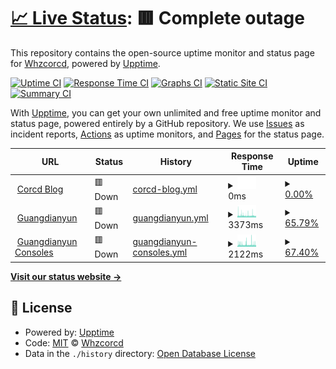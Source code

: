 # [📈 Live Status](https://charlotte.corcd.xyz): <!--live status--> **🟥 Complete outage**

This repository contains the open-source uptime monitor and status page for [Whzcorcd](https://corcd.xyz), powered by [Upptime](https://github.com/upptime/upptime).

[![Uptime CI](https://github.com/koj-co/upptime/workflows/Uptime%20CI/badge.svg)](https://github.com/koj-co/upptime/actions?query=workflow%3A%22Uptime+CI%22)
[![Response Time CI](https://github.com/koj-co/upptime/workflows/Response%20Time%20CI/badge.svg)](https://github.com/koj-co/upptime/actions?query=workflow%3A%22Response+Time+CI%22)
[![Graphs CI](https://github.com/koj-co/upptime/workflows/Graphs%20CI/badge.svg)](https://github.com/koj-co/upptime/actions?query=workflow%3A%22Graphs+CI%22)
[![Static Site CI](https://github.com/koj-co/upptime/workflows/Static%20Site%20CI/badge.svg)](https://github.com/koj-co/upptime/actions?query=workflow%3A%22Static+Site+CI%22)
[![Summary CI](https://github.com/koj-co/upptime/workflows/Summary%20CI/badge.svg)](https://github.com/koj-co/upptime/actions?query=workflow%3A%22Summary+CI%22)

With [Upptime](https://upptime.js.org), you can get your own unlimited and free uptime monitor and status page, powered entirely by a GitHub repository. We use [Issues](https://github.com/corcd/charlotte/issues) as incident reports, [Actions](https://github.com/corcd/charlotte/actions) as uptime monitors, and [Pages](https://charlotte.corcd.xyz) for the status page.

<!--start: status pages-->
<!-- This summary is generated by Upptime (https://github.com/upptime/upptime) -->
<!-- Do not edit this manually, your changes will be overwritten -->
<!-- prettier-ignore -->
| URL | Status | History | Response Time | Uptime |
| --- | ------ | ------- | ------------- | ------ |
| <img alt="" src="https://favicons.githubusercontent.com/www.corcd.xyz" height="13"> [Corcd Blog](https://www.corcd.xyz) | 🟥 Down | [corcd-blog.yml](https://github.com/corcd/charlotte/commits/HEAD/history/corcd-blog.yml) | <details><summary><img alt="Response time graph" src="./graphs/corcd-blog/response-time-week.png" height="20"> 0ms</summary><br><a href="https://charlotte.corcd.xyz/history/corcd-blog"><img alt="Response time 498" src="https://img.shields.io/endpoint?url=https%3A%2F%2Fraw.githubusercontent.com%2Fcorcd%2Fcharlotte%2FHEAD%2Fapi%2Fcorcd-blog%2Fresponse-time.json"></a><br><a href="https://charlotte.corcd.xyz/history/corcd-blog"><img alt="24-hour response time 0" src="https://img.shields.io/endpoint?url=https%3A%2F%2Fraw.githubusercontent.com%2Fcorcd%2Fcharlotte%2FHEAD%2Fapi%2Fcorcd-blog%2Fresponse-time-day.json"></a><br><a href="https://charlotte.corcd.xyz/history/corcd-blog"><img alt="7-day response time 0" src="https://img.shields.io/endpoint?url=https%3A%2F%2Fraw.githubusercontent.com%2Fcorcd%2Fcharlotte%2FHEAD%2Fapi%2Fcorcd-blog%2Fresponse-time-week.json"></a><br><a href="https://charlotte.corcd.xyz/history/corcd-blog"><img alt="30-day response time 0" src="https://img.shields.io/endpoint?url=https%3A%2F%2Fraw.githubusercontent.com%2Fcorcd%2Fcharlotte%2FHEAD%2Fapi%2Fcorcd-blog%2Fresponse-time-month.json"></a><br><a href="https://charlotte.corcd.xyz/history/corcd-blog"><img alt="1-year response time 498" src="https://img.shields.io/endpoint?url=https%3A%2F%2Fraw.githubusercontent.com%2Fcorcd%2Fcharlotte%2FHEAD%2Fapi%2Fcorcd-blog%2Fresponse-time-year.json"></a></details> | <details><summary><a href="https://charlotte.corcd.xyz/history/corcd-blog">0.00%</a></summary><a href="https://charlotte.corcd.xyz/history/corcd-blog"><img alt="All-time uptime 16.23%" src="https://img.shields.io/endpoint?url=https%3A%2F%2Fraw.githubusercontent.com%2Fcorcd%2Fcharlotte%2FHEAD%2Fapi%2Fcorcd-blog%2Fuptime.json"></a><br><a href="https://charlotte.corcd.xyz/history/corcd-blog"><img alt="24-hour uptime 0.00%" src="https://img.shields.io/endpoint?url=https%3A%2F%2Fraw.githubusercontent.com%2Fcorcd%2Fcharlotte%2FHEAD%2Fapi%2Fcorcd-blog%2Fuptime-day.json"></a><br><a href="https://charlotte.corcd.xyz/history/corcd-blog"><img alt="7-day uptime 0.00%" src="https://img.shields.io/endpoint?url=https%3A%2F%2Fraw.githubusercontent.com%2Fcorcd%2Fcharlotte%2FHEAD%2Fapi%2Fcorcd-blog%2Fuptime-week.json"></a><br><a href="https://charlotte.corcd.xyz/history/corcd-blog"><img alt="30-day uptime 0.00%" src="https://img.shields.io/endpoint?url=https%3A%2F%2Fraw.githubusercontent.com%2Fcorcd%2Fcharlotte%2FHEAD%2Fapi%2Fcorcd-blog%2Fuptime-month.json"></a><br><a href="https://charlotte.corcd.xyz/history/corcd-blog"><img alt="1-year uptime 16.23%" src="https://img.shields.io/endpoint?url=https%3A%2F%2Fraw.githubusercontent.com%2Fcorcd%2Fcharlotte%2FHEAD%2Fapi%2Fcorcd-blog%2Fuptime-year.json"></a></details>
| <img alt="" src="https://favicons.githubusercontent.com/www.guangdianyun.tv" height="13"> [Guangdianyun](https://www.guangdianyun.tv) | 🟥 Down | [guangdianyun.yml](https://github.com/corcd/charlotte/commits/HEAD/history/guangdianyun.yml) | <details><summary><img alt="Response time graph" src="./graphs/guangdianyun/response-time-week.png" height="20"> 3373ms</summary><br><a href="https://charlotte.corcd.xyz/history/guangdianyun"><img alt="Response time 2818" src="https://img.shields.io/endpoint?url=https%3A%2F%2Fraw.githubusercontent.com%2Fcorcd%2Fcharlotte%2FHEAD%2Fapi%2Fguangdianyun%2Fresponse-time.json"></a><br><a href="https://charlotte.corcd.xyz/history/guangdianyun"><img alt="24-hour response time 2803" src="https://img.shields.io/endpoint?url=https%3A%2F%2Fraw.githubusercontent.com%2Fcorcd%2Fcharlotte%2FHEAD%2Fapi%2Fguangdianyun%2Fresponse-time-day.json"></a><br><a href="https://charlotte.corcd.xyz/history/guangdianyun"><img alt="7-day response time 3373" src="https://img.shields.io/endpoint?url=https%3A%2F%2Fraw.githubusercontent.com%2Fcorcd%2Fcharlotte%2FHEAD%2Fapi%2Fguangdianyun%2Fresponse-time-week.json"></a><br><a href="https://charlotte.corcd.xyz/history/guangdianyun"><img alt="30-day response time 3389" src="https://img.shields.io/endpoint?url=https%3A%2F%2Fraw.githubusercontent.com%2Fcorcd%2Fcharlotte%2FHEAD%2Fapi%2Fguangdianyun%2Fresponse-time-month.json"></a><br><a href="https://charlotte.corcd.xyz/history/guangdianyun"><img alt="1-year response time 2818" src="https://img.shields.io/endpoint?url=https%3A%2F%2Fraw.githubusercontent.com%2Fcorcd%2Fcharlotte%2FHEAD%2Fapi%2Fguangdianyun%2Fresponse-time-year.json"></a></details> | <details><summary><a href="https://charlotte.corcd.xyz/history/guangdianyun">65.79%</a></summary><a href="https://charlotte.corcd.xyz/history/guangdianyun"><img alt="All-time uptime 99.08%" src="https://img.shields.io/endpoint?url=https%3A%2F%2Fraw.githubusercontent.com%2Fcorcd%2Fcharlotte%2FHEAD%2Fapi%2Fguangdianyun%2Fuptime.json"></a><br><a href="https://charlotte.corcd.xyz/history/guangdianyun"><img alt="24-hour uptime 67.98%" src="https://img.shields.io/endpoint?url=https%3A%2F%2Fraw.githubusercontent.com%2Fcorcd%2Fcharlotte%2FHEAD%2Fapi%2Fguangdianyun%2Fuptime-day.json"></a><br><a href="https://charlotte.corcd.xyz/history/guangdianyun"><img alt="7-day uptime 65.79%" src="https://img.shields.io/endpoint?url=https%3A%2F%2Fraw.githubusercontent.com%2Fcorcd%2Fcharlotte%2FHEAD%2Fapi%2Fguangdianyun%2Fuptime-week.json"></a><br><a href="https://charlotte.corcd.xyz/history/guangdianyun"><img alt="30-day uptime 91.69%" src="https://img.shields.io/endpoint?url=https%3A%2F%2Fraw.githubusercontent.com%2Fcorcd%2Fcharlotte%2FHEAD%2Fapi%2Fguangdianyun%2Fuptime-month.json"></a><br><a href="https://charlotte.corcd.xyz/history/guangdianyun"><img alt="1-year uptime 99.08%" src="https://img.shields.io/endpoint?url=https%3A%2F%2Fraw.githubusercontent.com%2Fcorcd%2Fcharlotte%2FHEAD%2Fapi%2Fguangdianyun%2Fuptime-year.json"></a></details>
| <img alt="" src="https://favicons.githubusercontent.com/consoles.guangdianyun.tv" height="13"> [Guangdianyun Consoles](https://consoles.guangdianyun.tv) | 🟥 Down | [guangdianyun-consoles.yml](https://github.com/corcd/charlotte/commits/HEAD/history/guangdianyun-consoles.yml) | <details><summary><img alt="Response time graph" src="./graphs/guangdianyun-consoles/response-time-week.png" height="20"> 2122ms</summary><br><a href="https://charlotte.corcd.xyz/history/guangdianyun-consoles"><img alt="Response time 2200" src="https://img.shields.io/endpoint?url=https%3A%2F%2Fraw.githubusercontent.com%2Fcorcd%2Fcharlotte%2FHEAD%2Fapi%2Fguangdianyun-consoles%2Fresponse-time.json"></a><br><a href="https://charlotte.corcd.xyz/history/guangdianyun-consoles"><img alt="24-hour response time 2235" src="https://img.shields.io/endpoint?url=https%3A%2F%2Fraw.githubusercontent.com%2Fcorcd%2Fcharlotte%2FHEAD%2Fapi%2Fguangdianyun-consoles%2Fresponse-time-day.json"></a><br><a href="https://charlotte.corcd.xyz/history/guangdianyun-consoles"><img alt="7-day response time 2122" src="https://img.shields.io/endpoint?url=https%3A%2F%2Fraw.githubusercontent.com%2Fcorcd%2Fcharlotte%2FHEAD%2Fapi%2Fguangdianyun-consoles%2Fresponse-time-week.json"></a><br><a href="https://charlotte.corcd.xyz/history/guangdianyun-consoles"><img alt="30-day response time 2189" src="https://img.shields.io/endpoint?url=https%3A%2F%2Fraw.githubusercontent.com%2Fcorcd%2Fcharlotte%2FHEAD%2Fapi%2Fguangdianyun-consoles%2Fresponse-time-month.json"></a><br><a href="https://charlotte.corcd.xyz/history/guangdianyun-consoles"><img alt="1-year response time 2200" src="https://img.shields.io/endpoint?url=https%3A%2F%2Fraw.githubusercontent.com%2Fcorcd%2Fcharlotte%2FHEAD%2Fapi%2Fguangdianyun-consoles%2Fresponse-time-year.json"></a></details> | <details><summary><a href="https://charlotte.corcd.xyz/history/guangdianyun-consoles">67.40%</a></summary><a href="https://charlotte.corcd.xyz/history/guangdianyun-consoles"><img alt="All-time uptime 99.02%" src="https://img.shields.io/endpoint?url=https%3A%2F%2Fraw.githubusercontent.com%2Fcorcd%2Fcharlotte%2FHEAD%2Fapi%2Fguangdianyun-consoles%2Fuptime.json"></a><br><a href="https://charlotte.corcd.xyz/history/guangdianyun-consoles"><img alt="24-hour uptime 74.98%" src="https://img.shields.io/endpoint?url=https%3A%2F%2Fraw.githubusercontent.com%2Fcorcd%2Fcharlotte%2FHEAD%2Fapi%2Fguangdianyun-consoles%2Fuptime-day.json"></a><br><a href="https://charlotte.corcd.xyz/history/guangdianyun-consoles"><img alt="7-day uptime 67.40%" src="https://img.shields.io/endpoint?url=https%3A%2F%2Fraw.githubusercontent.com%2Fcorcd%2Fcharlotte%2FHEAD%2Fapi%2Fguangdianyun-consoles%2Fuptime-week.json"></a><br><a href="https://charlotte.corcd.xyz/history/guangdianyun-consoles"><img alt="30-day uptime 91.21%" src="https://img.shields.io/endpoint?url=https%3A%2F%2Fraw.githubusercontent.com%2Fcorcd%2Fcharlotte%2FHEAD%2Fapi%2Fguangdianyun-consoles%2Fuptime-month.json"></a><br><a href="https://charlotte.corcd.xyz/history/guangdianyun-consoles"><img alt="1-year uptime 99.02%" src="https://img.shields.io/endpoint?url=https%3A%2F%2Fraw.githubusercontent.com%2Fcorcd%2Fcharlotte%2FHEAD%2Fapi%2Fguangdianyun-consoles%2Fuptime-year.json"></a></details>

<!--end: status pages-->

[**Visit our status website →**](https://charlotte.corcd.xyz)

## 📄 License

- Powered by: [Upptime](https://github.com/upptime/upptime)
- Code: [MIT](./LICENSE) © [Whzcorcd](https://corcd.xyz)
- Data in the `./history` directory: [Open Database License](https://opendatacommons.org/licenses/odbl/1-0/)
